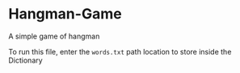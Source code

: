 # Hangman-Game

A simple game of hangman

To run this file, enter the `words.txt` path location to store inside the Dictionary
